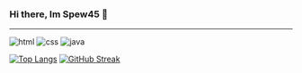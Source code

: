### Hi there, Im Spew45 👋
<hr>

<p align="left">
  <img alt="html" src="https://img.shields.io/badge/Learning-html-orange/?logo=html5&logoColor=e54c21=&color=e54c21">
  <img alt="css" src="https://img.shields.io/badge/Learning-css-blue/?logo=css3&logoColor=ffffff&color=ffffff">
  <img alt="java" src="https://img.shields.io/badge/Learning-javascript-yellow/?logo=javascript&logoColor=f7e018=&color=f7e018">
    </p>
    
[![Top Langs](https://github-readme-stats.vercel.app/api/top-langs/?username=Spew45&theme=dark)](https://github.com/anuraghazra/github-readme-stats)
[![GitHub Streak](https://github-readme-streak-stats.herokuapp.com?user=Spew45&theme=dark&date_format=M%20j%5B%2C%20Y%5D)](https://git.io/streak-stats)

